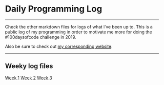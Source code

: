 # Daily Programming Log

---

Check the other markdown files for logs of what I've been up to. This is a public log of my programming in order to motivate me more for doing the #100daysofcode challenge in 2019.

Also be sure to check out [my corresponding website](http://alans100daysofcode.com).

---

## Weeky log files
[Week 1](https://github.com/0x416c616e/dailyprogress/blob/master/week_1.md)
[Week 2](https://github.com/0x416c616e/dailyprogress/blob/master/week_2.md)
[Week 3](https://github.com/0x416c616e/dailyprogress/blob/master/week_3.md)

